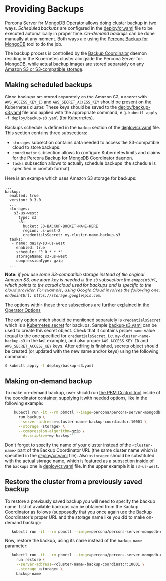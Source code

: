 Providing Backups
==============================================================

Percona Server for MongoDB Operator allows doing cluster backup in two ways.
*Scheduled backups* are configured in the [deploy/cr.yaml](https://github.com/percona/percona-server-mongodb-operator/blob/master/deploy/cr.yaml) file to be executed automatically in proper time.
*On-demand backups* can be done manually at any moment.
Both ways are using the [Percona Backup for MongoDB](https://github.com/percona/percona-backup-mongodb) tool to do the job.

The backup process is controlled by the [Backup Coordinator](https://github.com/percona/percona-backup-mongodb#coordinator) daemon residing in the Kubernetes cluster alongside the Percona Server for MongoDB, while actual backup images are stored separately on any [Amazon S3 or S3-compatible storage](https://en.wikipedia.org/wiki/Amazon_S3#S3_API_and_competing_services).

## Making scheduled backups

Since backups are stored separately on the Amazon S3, a secret with `AWS_ACCESS_KEY_ID` and `AWS_SECRET_ACCESS_KEY` should be present on the Kubernetes cluster. These keys should be saved to the [deploy/backup-s3.yaml](https://github.com/percona/percona-server-mongodb-operator/blob/master/deploy/backup-s3.yaml) file and applied with the appropriate command, e.g. `kubectl apply -f deploy/backup-s3.yaml` (for Kubernetes).

Backups schedule is defined in the  ``backup`` section of the [deploy/cr.yaml](https://github.com/percona/percona-server-mongodb-operator/blob/master/deploy/cr.yaml) file. 
This section contains three subsections:
* `storages` subsection contains data needed to access the S3-compatible cloud to store backups.
* `coordinator` subsection allows to configure Kubernetes limits and claims for the Percona Backup for MongoDB Coordinator daemon.
* `tasks` subsection allows to actually schedule backups (the schedule is specified in crontab format).

Here is an example which uses Amazon S3 storage for backups:

   ```
   ...
   backup:
     enabled: true
     version: 0.3.0
     ...
     storages:
       s3-us-west:
         type: s3
         s3:
           bucket: S3-BACKUP-BUCKET-NAME-HERE
           region: us-west-2
           credentialsSecret: my-cluster-name-backup-s3
     tasks:
      - name: daily-s3-us-west
        enabled: true
        schedule: "0 0 * * *"
        storageName: s3-us-west
        compressionType: gzip
     ...
   ```

**Note:** *if you use some S3-compatible storage instead of the original Amazon S3, one more key is needed in the `s3` subsection: the `endpointUrl`, which points to the actual cloud used for backups and is specific to the cloud provider. For example, using [Google Cloud](https://cloud.google.com) involves the following one: `endpointUrl: https://storage.googleapis.com`.*

The options within these three subsections are further explained in the [Operator Options](https://percona-lab.github.io/percona-xtradb-cluster-operator/configure/operator).

The only option which should be mentioned separately is `credentialsSecret` which is a [Kubernetes secret](https://kubernetes.io/docs/concepts/configuration/secret/) for backups. Sample [backup-s3.yaml](https://github.com/percona/percona-server-mongodb-operator/blob/master/deploy/backup-s3.yaml) can be used to create this secret object. Check that it contains proper `name` value (equal to the one specified for `credentialsSecret`, i.e. `my-cluster-name-backup-s3` in the last example), and also proper `AWS_ACCESS_KEY_ID` and `AWS_SECRET_ACCESS_KEY` keys. After editing is finished, secrets object should be created (or updated with the new name and/or keys) using the following command:

   ```bash
   $ kubectl apply -f deploy/backup-s3.yaml
   ```

## Making on-demand backup

To make on-demand backup, user should run [the PBM Control tool](https://github.com/percona/percona-backup-mongodb#pbm-control-pbmctl) inside of the coordinator container, supplying it with needed options, like in the following example:

```bash
    kubectl run -it --rm pbmctl --image=percona/percona-server-mongodb-operator:0.3.0-backup-pbmctl --restart=Never -- \
      run backup \
      --server-address=<cluster-name>-backup-coordinator:10001 \
      --storage <storage> \
      --compression-algorithm=gzip \
      --description=my-backup```
```

Don't forget to specify the name of your cluster instead of the `<cluster-name>` part of the Backup Coordinator URL (the same cluster name which is specified in the [deploy/cr.yaml](https://github.com/percona/percona-server-mongodb-operator/blob/master/deploy/cr.yaml) file). Also `<storage>` should be substituted with the actual storage name, which is featured as a subsection inside of the `backups` one in [deploy/cr.yaml](https://github.com/percona/percona-server-mongodb-operator/blob/master/deploy/cr.yaml) file. In the upper example it is `s3-us-west`.

## Restore the cluster from a previously saved backup

To restore a previously saved backup you will need to specify the backup name. List of available backups can be obtained from the Backup Coordinator as follows (supposedly that you once again use the Backup Coordinator's proper URL and the storage name like you did to make on-demand backup):

   ```bash
      kubectl run -it --rm pbmctl --image=percona/percona-server-mongodb-operator:0.3.0-backup-pbmctl --restart=Never -- list backups --server-address=<cluster-name>-backup-coordinator:10001
   ```
   Now, restore the backup, using its name instead of the `backup-name` parameter:

   ```bash
      kubectl run -it --rm pbmctl --image=percona/percona-server-mongodb-operator:0.3.0-backup-pbmctl --restart=Never -- \
        run restore \
        --server-address=<cluster-name>-backup-coordinator:10001 \
        --storage <storage> \
        backup-name
   ```

